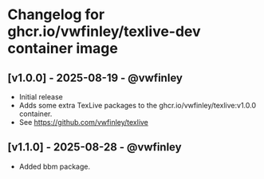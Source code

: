 # Changelog for ghcr.io/vwfinley/texlive-dev container image

## [v1.0.0] - 2025-08-19 - @vwfinley
* Initial release
* Adds some extra TexLive packages to the ghcr.io/vwfinley/texlive:v1.0.0 container.
* See https://github.com/vwfinley/texlive

## [v1.1.0] - 2025-08-28 - @vwfinley
* Added bbm package.
